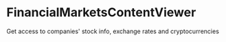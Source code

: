# FinancialMarketsContentViewer
Get access to companies' stock info, exchange rates and cryptocurrencies

